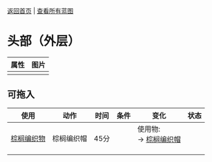 [返回首页](index.md)   |  [查看所有蓝图](blueprint.md)
# 头部（外层）  
>   
  
  属性  |   图片   
 ----  |  ----:   
   |  ![]()   
  
## 可拖入  
使用  |  动作  |  时间  |  条件  |  变化  |  状态  
----  |  ----  |  ----  |  ----  |  ----  |  ----  
[棕榈编织物](WeavePalm.md)  |  棕榈编织帽  |  45分  |    |  使用物:<br>→ [棕榈编织帽](HatWoven.md)<br><br>  |    
